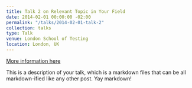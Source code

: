 ```yaml
---
title: Talk 2 on Relevant Topic in Your Field
date: 2014-02-01 00:00:00 -02:00
permalink: "/talks/2014-02-01-talk-2"
collection: talks
type: Talk
venue: London School of Testing
location: London, UK
---
```


[More information here](http://example2.com)

This is a description of your talk, which is a markdown files that can be all markdown-ified like any other post. Yay markdown!
